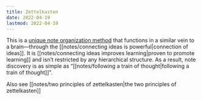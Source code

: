 ```yaml
---
title: Zettelkasten
date: 2022-04-19
lastmod: 2022-04-19
---
```

This is a [unique note organization method](https://zettelkasten.de/) that functions in a similar vein to a brain—through the [[notes/connecting ideas is powerful|connection of ideas]]. It is [[notes/connecting ideas improves learning|proven to promote learning]] and isn’t restricted by any hierarchical structure. As a result, note discovery is as simple as “[[notes/following a train of thought|following a train of thought]]”. 

Also see [[notes/two principles of zettelkasten|the two principles of zettelkasten]]